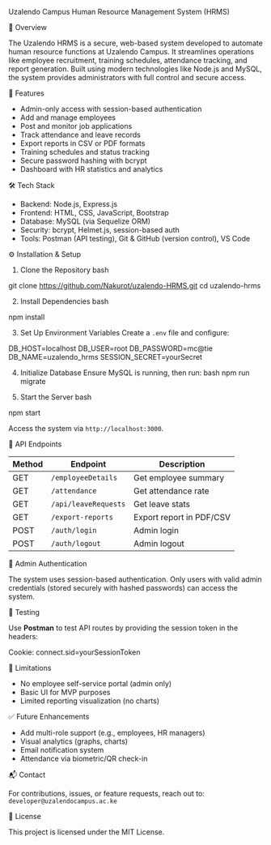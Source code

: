 Uzalendo Campus Human Resource Management System (HRMS)

📘 Overview

The Uzalendo HRMS is a secure, web-based system developed to automate human resource functions at Uzalendo Campus. It streamlines operations like employee recruitment, training schedules, attendance tracking, and report generation. Built using modern technologies like Node.js and MySQL, the system provides administrators with full control and secure access.



🧰 Features

- Admin-only access with session-based authentication
- Add and manage employees
- Post and monitor job applications
- Track attendance and leave records
- Export reports in CSV or PDF formats
- Training schedules and status tracking
- Secure password hashing with bcrypt
- Dashboard with HR statistics and analytics


 🛠️ Tech Stack

- Backend: Node.js, Express.js
- Frontend: HTML, CSS, JavaScript, Bootstrap
- Database: MySQL (via Sequelize ORM)
- Security: bcrypt, Helmet.js, session-based auth
- Tools: Postman (API testing), Git & GitHub (version control), VS Code



 ⚙️ Installation & Setup

 1. Clone the Repository
bash

git clone https://github.com/Nakurot/uzalendo-HRMS.git
cd uzalendo-hrms


2. Install Dependencies
bash

npm install


 3. Set Up Environment Variables
Create a `.env` file and configure:

DB_HOST=localhost
DB_USER=root
DB_PASSWORD=mc@tie
DB_NAME=uzalendo_hrms
SESSION_SECRET=yourSecret


 4. Initialize Database
Ensure MySQL is running, then run:
bash
npm run migrate


5. Start the Server
bash

npm start


Access the system via `http://localhost:3000`.



📄 API Endpoints

| Method | Endpoint | Description |
|--------|----------|-------------|
| GET | `/employeeDetails` | Get employee summary |
| GET | `/attendance` | Get attendance rate |
| GET | `/api/leaveRequests` | Get leave stats |
| GET | `/export-reports` | Export report in PDF/CSV |
| POST | `/auth/login` | Admin login |
| POST | `/auth/logout` | Admin logout |



🔐 Admin Authentication

The system uses session-based authentication. Only users with valid admin credentials (stored securely with hashed passwords) can access the system.



🧪 Testing

Use **Postman** to test API routes by providing the session token in the headers:

Cookie: connect.sid=yourSessionToken




📌 Limitations

- No employee self-service portal (admin only)
- Basic UI for MVP purposes
- Limited reporting visualization (no charts)



✅ Future Enhancements

- Add multi-role support (e.g., employees, HR managers)
- Visual analytics (graphs, charts)
- Email notification system
- Attendance via biometric/QR check-in



📬 Contact

For contributions, issues, or feature requests, reach out to:
`developer@uzalendocampus.ac.ke`



📝 License

This project is licensed under the MIT License.
